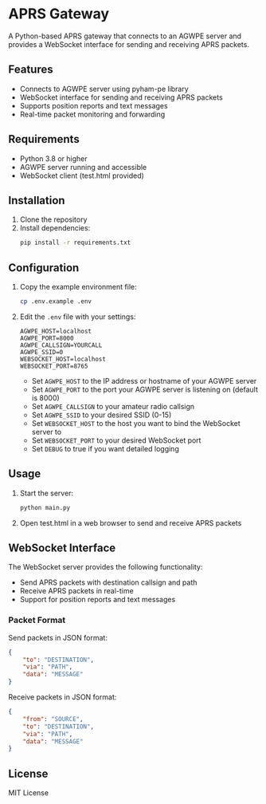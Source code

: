 # APRS Gateway

A Python-based APRS gateway that connects to an AGWPE server and provides a WebSocket interface for sending and receiving APRS packets.

## Features

- Connects to AGWPE server using pyham-pe library
- WebSocket interface for sending and receiving APRS packets
- Supports position reports and text messages
- Real-time packet monitoring and forwarding

## Requirements

- Python 3.8 or higher
- AGWPE server running and accessible
- WebSocket client (test.html provided)

## Installation

1. Clone the repository
2. Install dependencies:
   ```bash
   pip install -r requirements.txt
   ```

## Configuration

1. Copy the example environment file:
   ```bash
   cp .env.example .env
   ```

2. Edit the `.env` file with your settings:
   ```env
   AGWPE_HOST=localhost
   AGWPE_PORT=8000
   AGWPE_CALLSIGN=YOURCALL
   AGWPE_SSID=0
   WEBSOCKET_HOST=localhost
   WEBSOCKET_PORT=8765
   ```

   - Set `AGWPE_HOST` to the IP address or hostname of your AGWPE server
   - Set `AGWPE_PORT` to the port your AGWPE server is listening on (default is 8000)
   - Set `AGWPE_CALLSIGN` to your amateur radio callsign
   - Set `AGWPE_SSID` to your desired SSID (0-15)
   - Set `WEBSOCKET_HOST` to the host you want to bind the WebSocket server to
   - Set `WEBSOCKET_PORT` to your desired WebSocket port
   - Set `DEBUG` to true if you want detailed logging

## Usage

1. Start the server:
   ```bash
   python main.py
   ```

2. Open test.html in a web browser to send and receive APRS packets

## WebSocket Interface

The WebSocket server provides the following functionality:

- Send APRS packets with destination callsign and path
- Receive APRS packets in real-time
- Support for position reports and text messages

### Packet Format

Send packets in JSON format:
```json
{
    "to": "DESTINATION",
    "via": "PATH",
    "data": "MESSAGE"
}
```

Receive packets in JSON format:
```json
{
    "from": "SOURCE",
    "to": "DESTINATION",
    "via": "PATH",
    "data": "MESSAGE"
}
```

## License

MIT License